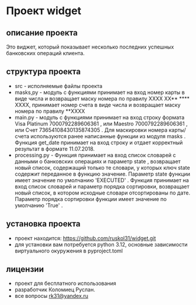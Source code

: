 # Проект widget

## описание проекта
Это виджет, который показывает несколько последних успешных банковских операций клиента.

## структура проекта
* src - 
исполняемые файлы проекта
* masks,py - модуль с функциями принимает на вход номер карты в виде числа и возвращает маску номера по правилу XXXX XX** **** XXXX, 
принимает номер счета в виде числа и возвращает маску номера по правилу **XXXX
* main.py - модуль с функциями принимает на вход строку формата 
Visa Platinum 7000792289606361
, или 
Maestro 7000792289606361
, или 
Счет 73654108430135874305
. Для маскировки номера карты/счета используются ранее написанные функции из модуля 
masks
.
Функция 
get_date
 принимает на вход строку и отдает корректный результат в формате 
11.07.2018.
* processing.py - Функция принимает на вход список словарей с данными о банковских операциях и параметр 
state
, возвращает новый список, содержащий только те словари, у которых ключ 
state
 содержит переданное в функцию значение.
Параметр 
state
 функции имеет значение по умолчанию 
'EXECUTED'
.
Функция принимает на вход список словарей и параметр порядка сортировки, возвращает новый список, в котором исходные словари отсортированы по дате.
Параметр порядка сортировки функции имеет значение по умолчанию 
'True'
.
## установка проекта

* проект находится:
https://github.com/ruskol31/widget.git
* для установки вам потребуется 
 python 3.12, основные зависимости виртуального окуружения в pyproject.toml


## лицензии
- проект для бесплатного использования
- разработчик Коломиец Руслан. 
- все вопросы rk31@yandex.ru



